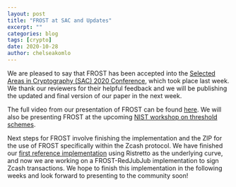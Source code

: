 ```yaml
---
layout: post
title: "FROST at SAC and Updates"
excerpt: ""
categories: blog
tags: [crypto]
date: 2020-10-28
author: chelseakomlo
---
```


We are pleased to say that FROST has been accepted into the [Selected Areas in Cryptography (SAC) 2020 Conference](https://sac2020.ca/), which took place last week. We thank our reviewers for their helpful feedback and we will be publishing the updated and final version of our paper in the next week.

The full video from our presentation of FROST can be found [here](https://www.youtube.com/watch?v=g3RX4IXAtrE). We will also be presenting FROST at the upcoming [NIST workshop on threshold schemes](https://csrc.nist.gov/events/2020/MPTS2020).

Next steps for FROST involve finishing the implementation and the ZIP for the use of FROST specifically within the Zcash protocol. We have finished our [first reference implementation](https://git.uwaterloo.ca/ckomlo/frost) using Ristretto as the underlying curve, and now we are working on a FROST-RedJubJub implementation to sign Zcash transactions. We hope to finish this implementation in the following weeks and look forward to presenting to the community soon!

